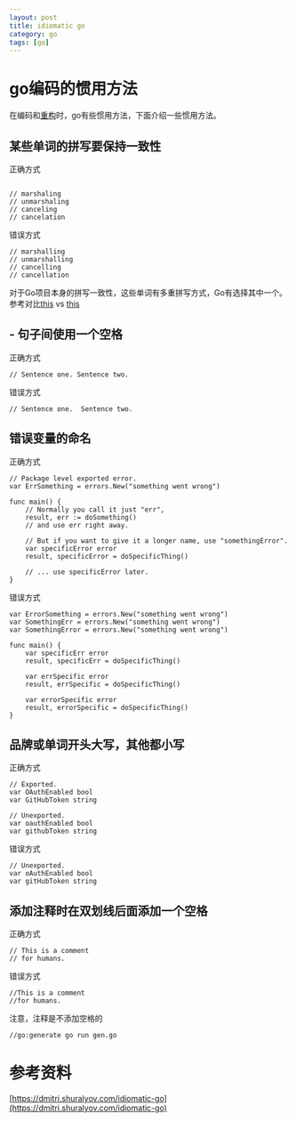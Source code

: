 ```yaml
---
layout: post
title: idiomatic go
category: go
tags: [go]
---
```


# go编码的惯用方法

在编码和[重构](https://github.com/golang/go/wiki/CodeReviewComments)时，go有些惯用方法，下面介绍一些惯用方法。

## 某些单词的拼写要保持一致性
正确方式

```

// marshaling
// unmarshaling
// canceling
// cancelation

```
错误方式

```
// marshalling
// unmarshalling
// cancelling
// cancellation

```

对于Go项目本身的拼写一致性，这些单词有多重拼写方式，Go有选择其中一个。参考对比[this](https://github.com/golang/go/search?q=marshaling+OR+unmarshaling) vs [this](https://github.com/golang/go/search?q=marshalling+OR+unmarshalling)

## - 句子间使用一个空格

正确方式

```
// Sentence one. Sentence two.

```

错误方式

```
// Sentence one.  Sentence two.

```

## 错误变量的命名

正确方式

```
// Package level exported error.
var ErrSomething = errors.New("something went wrong")

func main() {
	// Normally you call it just "err",
	result, err := doSomething()
	// and use err right away.

	// But if you want to give it a longer name, use "somethingError".
	var specificError error
	result, specificError = doSpecificThing()

	// ... use specificError later.
}
```

错误方式

```
var ErrorSomething = errors.New("something went wrong")
var SomethingErr = errors.New("something went wrong")
var SomethingError = errors.New("something went wrong")

func main() {
	var specificErr error
	result, specificErr = doSpecificThing()

	var errSpecific error
	result, errSpecific = doSpecificThing()

	var errorSpecific error
	result, errorSpecific = doSpecificThing()
}
```

## 品牌或单词开头大写，其他都小写

正确方式

```
// Exported.
var OAuthEnabled bool
var GitHubToken string

// Unexported.
var oauthEnabled bool
var githubToken string
```

错误方式

```
// Unexported.
var oAuthEnabled bool
var gitHubToken string
```

## 添加注释时在双划线后面添加一个空格

正确方式

```
// This is a comment
// for humans.

```

错误方式

```
//This is a comment
//for humans.
```

注意，注释是不添加空格的

```
//go:generate go run gen.go
```


# 参考资料

[https://dmitri.shuralyov.com/idiomatic-go](https://dmitri.shuralyov.com/idiomatic-go)
